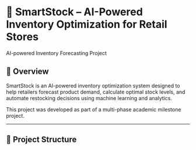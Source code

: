 
# 🧮 SmartStock – AI-Powered Inventory Optimization for Retail Stores
AI-powered Inventory Forecasting Project
## 📌 Overview
SmartStock is an AI-powered inventory optimization system designed to help retailers forecast product demand, calculate optimal stock levels, and automate restocking decisions using machine learning and analytics.

This project was developed as part of a multi-phase academic milestone project.

---

## 🧱 Project Structure


